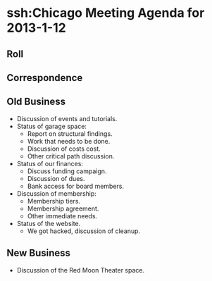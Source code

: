 # ssh:Chicago Meeting Agenda for 2013-1-12 #

## Roll ##

## Correspondence ##

## Old Business ##
 * Discussion of events and tutorials.
 * Status of garage space:
   - Report on structural findings.
   - Work that needs to be done.
   - Discussion of costs cost.
   - Other critical path discussion.
 * Status of our finances:
   - Discuss funding campaign.
   - Discussion of dues.
   - Bank access for board members.
 * Discussion of membership:
   - Membership tiers.
   - Membership agreement.
   - Other immediate needs.
 * Status of the website.
   - We got hacked, discussion of cleanup.

## New Business ##
 * Discussion of the Red Moon Theater space.
